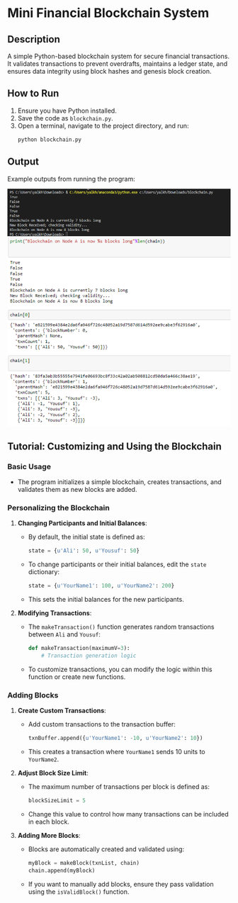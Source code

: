 # Mini Financial Blockchain System

## Description
A simple Python-based blockchain system for secure financial transactions. It validates transactions to prevent overdrafts, maintains a ledger state, and ensures data integrity using block hashes and genesis block creation.

## How to Run
1. Ensure you have Python installed.
2. Save the code as `blockchain.py`.
3. Open a terminal, navigate to the project directory, and run:
   ```bash
   python blockchain.py
   ```

## Output
Example outputs from running the program:

![Blockchain Output 1](./output.PNG)
![Blockchain Output 2](./output2.PNG)

## Tutorial: Customizing and Using the Blockchain

### Basic Usage
- The program initializes a simple blockchain, creates transactions, and validates them as new blocks are added.

### Personalizing the Blockchain
1. **Changing Participants and Initial Balances**:
   - By default, the initial state is defined as:
     ```python
     state = {u'Ali': 50, u'Yousuf': 50}
     ```
   - To change participants or their initial balances, edit the `state` dictionary:
     ```python
     state = {u'YourName1': 100, u'YourName2': 200}
     ```
   - This sets the initial balances for the new participants.

2. **Modifying Transactions**:
   - The `makeTransaction()` function generates random transactions between `Ali` and `Yousuf`:
     ```python
     def makeTransaction(maximumV=3):
         # Transaction generation logic
     ```
   - To customize transactions, you can modify the logic within this function or create new functions.

### Adding Blocks
1. **Create Custom Transactions**:
   - Add custom transactions to the transaction buffer:
     ```python
     txnBuffer.append({u'YourName1': -10, u'YourName2': 10})
     ```
   - This creates a transaction where `YourName1` sends 10 units to `YourName2`.

2. **Adjust Block Size Limit**:
   - The maximum number of transactions per block is defined as:
     ```python
     blockSizeLimit = 5
     ```
   - Change this value to control how many transactions can be included in each block.

3. **Adding More Blocks**:
   - Blocks are automatically created and validated using:
     ```python
     myBlock = makeBlock(txnList, chain)
     chain.append(myBlock)
     ```
   - If you want to manually add blocks, ensure they pass validation using the `isValidBlock()` function.
